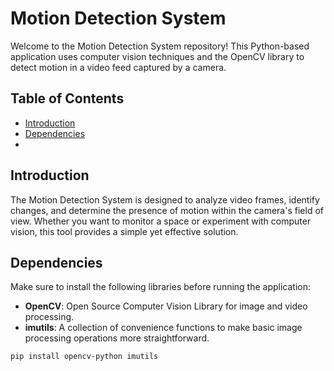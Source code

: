 # Motion Detection System

Welcome to the Motion Detection System repository! This Python-based application uses computer vision techniques and the OpenCV library to detect motion in a video feed captured by a camera.

## Table of Contents

- [Introduction](#introduction)
- [Dependencies](#dependencies)
- 
## Introduction

The Motion Detection System is designed to analyze video frames, identify changes, and determine the presence of motion within the camera's field of view. Whether you want to monitor a space or experiment with computer vision, this tool provides a simple yet effective solution.

## Dependencies

Make sure to install the following libraries before running the application:

- **OpenCV**: Open Source Computer Vision Library for image and video processing.
- **imutils**: A collection of convenience functions to make basic image processing operations more straightforward.

```bash
pip install opencv-python imutils
